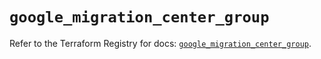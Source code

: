 # `google_migration_center_group`

Refer to the Terraform Registry for docs: [`google_migration_center_group`](https://registry.terraform.io/providers/hashicorp/google/6.34.0/docs/resources/migration_center_group).
